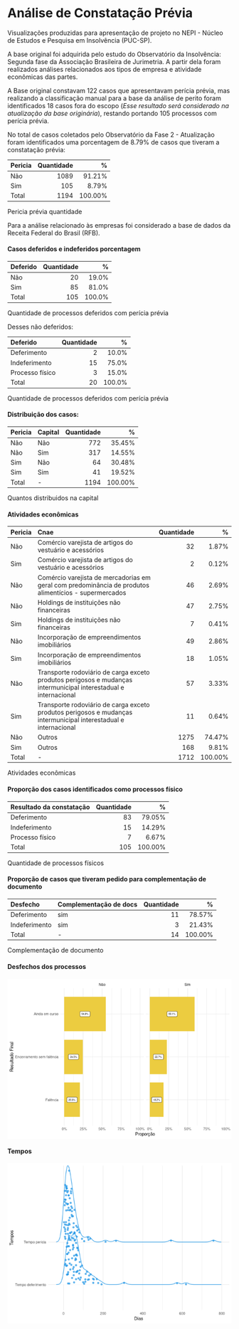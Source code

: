 
<!-- README.md is generated from README.Rmd. Please edit that file -->

# Análise de Constatação Prévia

Visualizações produzidas para apresentação de projeto no NEPI - Núcleo
de Estudos e Pesquisa em Insolvência (PUC-SP).

A base original foi adquirida pelo estudo do Observatório da
Insolvência: Segunda fase da Associação Brasileira de Jurimetria. A
partir dela foram realizados análises relacionados aos tipos de empresa
e atividade econômicas das partes.

A Base original constavam 122 casos que apresentavam perícia prévia, mas
realizando a classificação manual para a base da análise de perito foram
identificados 18 casos fora do escopo (*Esse resultado será considerado
na atualização da base originária*), restando portando 105 processos com
perícia prévia.

No total de casos coletados pelo Observatório da Fase 2 - Atualização
foram identificados uma porcentagem de 8.79% de casos que tiveram a
constatação prévia:

| Pericia | Quantidade |       % |
|:--------|-----------:|--------:|
| Não     |       1089 |  91.21% |
| Sim     |        105 |   8.79% |
| Total   |       1194 | 100.00% |

Pericia prévia quantidade

Para a análise relacionado às empresas foi considerado a base de dados
da Receita Federal do Brasil (RFB).

#### Casos deferidos e indeferidos porcentagem

| Deferido | Quantidade |      % |
|:---------|-----------:|-------:|
| Não      |         20 |  19.0% |
| Sim      |         85 |  81.0% |
| Total    |        105 | 100.0% |

Quantidade de processos deferidos com perícia prévia

Desses não deferidos:

| Deferido        | Quantidade |      % |
|:----------------|-----------:|-------:|
| Deferimento     |          2 |  10.0% |
| Indeferimento   |         15 |  75.0% |
| Processo físico |          3 |  15.0% |
| Total           |         20 | 100.0% |

Quantidade de processos deferidos com perícia prévia

#### Distribuição dos casos:

| Pericia | Capital | Quantidade |       % |
|:--------|:--------|-----------:|--------:|
| Não     | Não     |        772 |  35.45% |
| Não     | Sim     |        317 |  14.55% |
| Sim     | Não     |         64 |  30.48% |
| Sim     | Sim     |         41 |  19.52% |
| Total   | \-      |       1194 | 100.00% |

Quantos distribuidos na capital

#### Atividades econômicas

| Pericia | Cnae                                                                                                             | Quantidade |       % |
|:--------|:-----------------------------------------------------------------------------------------------------------------|-----------:|--------:|
| Não     | Comércio varejista de artigos do vestuário e acessórios                                                          |         32 |   1.87% |
| Sim     | Comércio varejista de artigos do vestuário e acessórios                                                          |          2 |   0.12% |
| Não     | Comércio varejista de mercadorias em geral com predominância de produtos alimentícios - supermercados            |         46 |   2.69% |
| Não     | Holdings de instituições não financeiras                                                                         |         47 |   2.75% |
| Sim     | Holdings de instituições não financeiras                                                                         |          7 |   0.41% |
| Não     | Incorporação de empreendimentos imobiliários                                                                     |         49 |   2.86% |
| Sim     | Incorporação de empreendimentos imobiliários                                                                     |         18 |   1.05% |
| Não     | Transporte rodoviário de carga exceto produtos perigosos e mudanças intermunicipal interestadual e internacional |         57 |   3.33% |
| Sim     | Transporte rodoviário de carga exceto produtos perigosos e mudanças intermunicipal interestadual e internacional |         11 |   0.64% |
| Não     | Outros                                                                                                           |       1275 |  74.47% |
| Sim     | Outros                                                                                                           |        168 |   9.81% |
| Total   | \-                                                                                                               |       1712 | 100.00% |

Atividades econômicas

#### Proporção dos casos identificados como processos físico

| Resultado da constatação | Quantidade |       % |
|:-------------------------|-----------:|--------:|
| Deferimento              |         83 |  79.05% |
| Indeferimento            |         15 |  14.29% |
| Processo físico          |          7 |   6.67% |
| Total                    |        105 | 100.00% |

Quantidade de processos físicos

#### Proporção de casos que tiveram pedido para complementação de documento

| Desfecho      | Complementação de docs | Quantidade |       % |
|:--------------|:-----------------------|-----------:|--------:|
| Deferimento   | sim                    |         11 |  78.57% |
| Indeferimento | sim                    |          3 |  21.43% |
| Total         | \-                     |         14 | 100.00% |

Complementação de documento

#### Desfechos dos processos

<img src="README_files/figure-gfm/quantidade-desfechos-1.png" style="display: block; margin: auto;" />

#### Tempos

<img src="README_files/figure-gfm/tempos-1.png" style="display: block; margin: auto;" />
